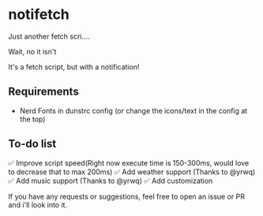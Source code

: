 # notifetch

Just another fetch scri....

Wait, no it isn't

It's a fetch script, but with a notification!



## Requirements

* Nerd Fonts in dunstrc config (or change the icons/text in the config at the top)

## To-do list

:white_check_mark: Improve script speed(Right now execute time is 150-300ms, would love to decrease that to max 200ms)
:white_check_mark: Add weather support (Thanks to @yrwq)
:white_check_mark: Add music support (Thanks to @yrwq)
:white_check_mark: Add customization


If you have any requests or suggestions, feel free to open an issue or PR and i'll look into it.
